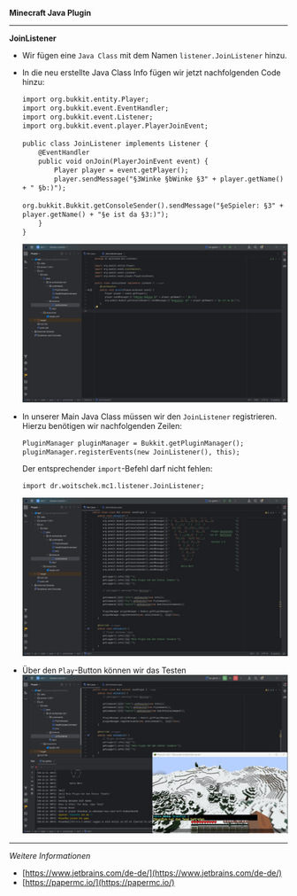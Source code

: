 **Minecraft Java Plugin**

---

**JoinListener**

- Wir fügen eine `Java Class` mit dem Namen `listener.JoinListener` hinzu.
- In die neu erstellte Java Class Info fügen wir jetzt nachfolgenden Code hinzu:
  ```
  import org.bukkit.entity.Player;
  import org.bukkit.event.EventHandler;
  import org.bukkit.event.Listener;
  import org.bukkit.event.player.PlayerJoinEvent;
  
  public class JoinListener implements Listener {
      @EventHandler
      public void onJoin(PlayerJoinEvent event) {
          Player player = event.getPlayer();
          player.sendMessage("§3Winke §bWinke §3" + player.getName() + " §b:)");
          org.bukkit.Bukkit.getConsoleSender().sendMessage("§eSpieler: §3" + player.getName() + "§e ist da §3:)");
      }
  }
  ```
  ![Screenshot](https://github.com/dr-woitschek/minecraft/blob/main/JavaEdition/Plugins/Level3-JoinListener/Bilder/IntelliJ_IDEA_01.jpg)

- In unserer Main Java Class müssen wir den `JoinListener` registrieren.<br/>Hierzu benötigen wir nachfolgenden Zeilen:
  ```
  PluginManager pluginManager = Bukkit.getPluginManager();
  pluginManager.registerEvents(new JoinListener(), this);
  ```

  Der entsprechender `import`-Befehl darf nicht fehlen:
  ```
  import dr.woitschek.mc1.listener.JoinListener;
  ```
  ![Screenshot](https://github.com/dr-woitschek/minecraft/blob/main/JavaEdition/Plugins/Level3-JoinListener/Bilder/IntelliJ_IDEA_02.jpg)

- Über den `Play`-Button können wir das Testen
  ![Screenshot](https://github.com/dr-woitschek/minecraft/blob/main/JavaEdition/Plugins/Level3-JoinListener/Bilder/IntelliJ_IDEA_03.jpg)

---

_Weitere Informationen_
- [https://www.jetbrains.com/de-de/](https://www.jetbrains.com/de-de/)
- [https://papermc.io/](https://papermc.io/)
